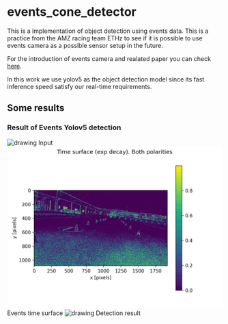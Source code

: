 # events_cone_detector

This is a implementation of object detection using events data. 
This is a practice from the AMZ racing team ETHz to see if it is possible to use events camera 
as a possible sensor setup in the future.

For the introduction of events camera and realated paper you can check [here](https://rpg.ifi.uzh.ch/research_dvs.html).

In this work we use yolov5 as the object detection model since its fast inference speed satisfy our real-time requirements.


## Some results
### Result of Events Yolov5 detection

<img src="./asset/rgb.gif" alt="drawing" width="600"/>  
Input 
<img src="./asset/Events_input.gif" alt="drawing" width="600"/>  
Events time surface
<img src="./BNN_seg_asset/CamVid/Events_detection.gif" alt="drawing" width="600"/> 
Detection result

